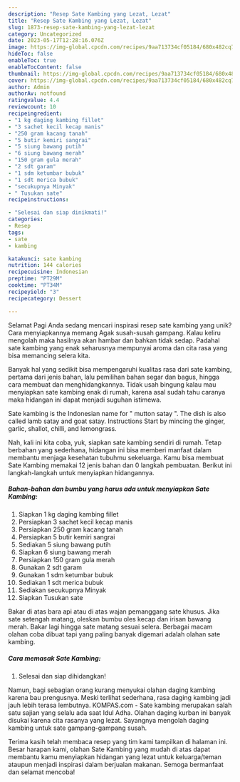 ```yaml
---
description: "Resep Sate Kambing yang Lezat, Lezat"
title: "Resep Sate Kambing yang Lezat, Lezat"
slug: 1873-resep-sate-kambing-yang-lezat-lezat
category: Uncategorized
date: 2023-05-17T12:28:16.076Z
image: https://img-global.cpcdn.com/recipes/9aa713734cf05184/680x482cq70/sate-kambing-foto-resep-utama.jpg
hideToc: false
enableToc: true
enableTocContent: false
thumbnail: https://img-global.cpcdn.com/recipes/9aa713734cf05184/680x482cq70/sate-kambing-foto-resep-utama.jpg
cover: https://img-global.cpcdn.com/recipes/9aa713734cf05184/680x482cq70/sate-kambing-foto-resep-utama.jpg
author: Admin
authorAv: notfound
ratingvalue: 4.4
reviewcount: 10
recipeingredient:
- "1 kg daging kambing fillet"
- "3 sachet kecil kecap manis"
- "250 gram kacang tanah"
- "5 butir kemiri sangrai"
- "5 siung bawang putih"
- "6 siung bawang merah"
- "150 gram gula merah"
- "2 sdt garam"
- "1 sdm ketumbar bubuk"
- "1 sdt merica bubuk"
- "secukupnya Minyak"
- " Tusukan sate"
recipeinstructions:

- "Selesai dan siap dinikmati!"
categories:
- Resep
tags:
- sate
- kambing

katakunci: sate kambing 
nutrition: 144 calories
recipecuisine: Indonesian
preptime: "PT29M"
cooktime: "PT34M"
recipeyield: "3"
recipecategory: Dessert

---
```



Selamat Pagi Anda sedang mencari inspirasi resep sate kambing yang unik? Cara menyiapkannya memang Agak susah-susah gampang. Kalau keliru mengolah maka hasilnya akan hambar dan bahkan tidak sedap. Padahal sate kambing yang enak seharusnya mempunyai aroma dan cita rasa yang bisa memancing selera kita.


Banyak hal yang sedikit bisa mempengaruhi kualitas rasa dari sate kambing, pertama dari jenis bahan, lalu pemilihan bahan segar dan bagus, hingga cara membuat dan menghidangkannya. Tidak usah bingung kalau mau menyiapkan sate kambing enak di rumah, karena asal sudah tahu caranya maka hidangan ini dapat menjadi suguhan istimewa.

Sate kambing is the Indonesian name for &#34; mutton satay &#34;. The dish is also called lamb satay and goat satay. Instructions Start by mincing the ginger, garlic, shallot, chilli, and lemongrass.


Nah, kali ini kita coba, yuk, siapkan sate kambing sendiri di rumah. Tetap berbahan yang sederhana, hidangan ini bisa memberi manfaat dalam membantu menjaga kesehatan tubuhmu sekeluarga. Kamu bisa membuat Sate Kambing memakai 12 jenis bahan dan 0 langkah pembuatan. Berikut ini langkah-langkah untuk menyiapkan hidangannya.

<!--inarticleads1-->

##### Bahan-bahan dan bumbu yang harus ada untuk menyiapkan Sate Kambing:

1. Siapkan 1 kg daging kambing fillet
1. Persiapkan 3 sachet kecil kecap manis
1. Persiapkan 250 gram kacang tanah
1. Persiapkan 5 butir kemiri sangrai
1. Sediakan 5 siung bawang putih
1. Siapkan 6 siung bawang merah
1. Persiapkan 150 gram gula merah
1. Gunakan 2 sdt garam
1. Gunakan 1 sdm ketumbar bubuk
1. Sediakan 1 sdt merica bubuk
1. Sediakan secukupnya Minyak
1. Siapkan  Tusukan sate


Bakar di atas bara api atau di atas wajan pemanggang sate khusus. Jika sate setengah matang, oleskan bumbu oles kecap dan irisan bawang merah. Bakar lagi hingga sate matang sesuai selera. Berbagai macam olahan coba dibuat tapi yang paling banyak digemari adalah olahan sate kambing. 

<!--inarticleads2-->

##### Cara memasak Sate Kambing:


1. Selesai dan siap dihidangkan!

Namun, bagi sebagian orang kurang menyukai olahan daging kambing karena bau prengusnya. Meski terlihat sederhana, rasa daging kambing jadi jauh lebih terasa lembutnya. KOMPAS.com - Sate kambing merupakan salah satu sajian yang selalu ada saat Idul Adha. Olahan daging kurban ini banyak disukai karena cita rasanya yang lezat. Sayangnya mengolah daging kambing untuk sate gampang-gampang susah. 

Terima kasih telah membaca resep yang tim kami tampilkan di halaman ini. Besar harapan kami, olahan Sate Kambing yang mudah di atas dapat membantu kamu menyiapkan hidangan yang lezat untuk keluarga/teman ataupun menjadi inspirasi dalam berjualan makanan. Semoga bermanfaat dan selamat mencoba!
